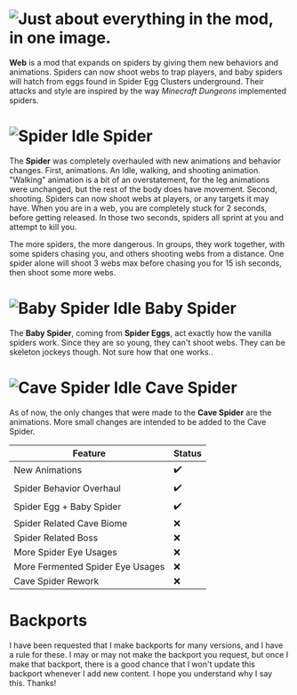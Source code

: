 # ![Just about everything in the mod, in one image.](https://i.imgur.com/O5rEFGZ.png)
**Web** is a mod that expands on spiders by giving them new behaviors and animations. Spiders can now shoot webs to trap players, and baby spiders will hatch from eggs found in Spider Egg Clusters underground. Their attacks and style are inspired by the way _Minecraft Dungeons_ implemented spiders.

# ![Spider Idle](https://cdn.modrinth.com/data/cached_images/78abcd2be380f7755dd1617b6cd0b572838bab95.gif) Spider
The **Spider** was completely overhauled with new animations and behavior changes. First, animations. An Idle, walking, and shooting animation. "Walking" animation is a bit of an overstatement, for the leg animations were unchanged, but the rest of the body does have movement. Second, shooting. Spiders can now shoot webs at players, or any targets it may have. When you are in a web, you are completely stuck for 2 seconds, before getting released. In those two seconds, spiders all sprint at you and attempt to kill you.

The more spiders, the more dangerous. In groups, they work together, with some spiders chasing you, and others shooting webs from a distance. One spider alone will shoot 3 webs max before chasing you for 15 ish seconds, then shoot some more webs.

# ![Baby Spider Idle](https://cdn.modrinth.com/data/cached_images/bff1abeb1c8063fb17575b42e3b9d71b12d0802e.gif) Baby Spider
The **Baby Spider**, coming from **Spider Eggs**, act exactly how the vanilla spiders work. Since they are so young, they can't shoot webs. They can be skeleton jockeys though. Not sure how that one works..

# ![Cave Spider Idle](https://cdn.modrinth.com/data/cached_images/5de06ea03014801307c8e124b1cf9369bafcc011.gif) Cave Spider
As of now, the only changes that were made to the **Cave Spider** are the animations. More small changes are intended to be added to the Cave Spider.

| Feature | Status |
|---------|-------------|
| New Animations |✔️|
| Spider Behavior Overhaul |✔️|
| Spider Egg + Baby Spider |✔️|
| Spider Related Cave Biome |❌|
| Spider Related Boss |❌|
| More Spider Eye Usages |❌|
| More Fermented Spider Eye Usages |❌|
| Cave Spider Rework |❌|

# Backports
I have been requested that I make backports for many versions, and I have a rule for these. I may or may not make the backport you request, but once I make that backport, there is a good chance that I won't update this backport whenever I add new content. I hope you understand why I say this. Thanks!
